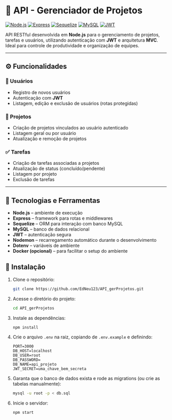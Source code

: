 # 📁 API - Gerenciador de Projetos

[![Node.js](https://img.shields.io/badge/Node.js-339933?style=flat&logo=nodedotjs&logoColor=white)](https://nodejs.org/)
[![Express](https://img.shields.io/badge/Express-000000?style=flat&logo=express&logoColor=white)](https://expressjs.com/)
[![Sequelize](https://img.shields.io/badge/Sequelize-52B0E7?style=flat&logo=sequelize&logoColor=white)](https://sequelize.org/)
[![MySQL](https://img.shields.io/badge/MySQL-00758F?style=flat&logo=mysql&logoColor=white)](https://www.mysql.com/)
[![JWT](https://img.shields.io/badge/JWT-000000?style=flat&logo=jsonwebtokens&logoColor=white)](https://jwt.io/)

API RESTful desenvolvida em **Node.js** para o gerenciamento de projetos, tarefas e usuários, utilizando autenticação com **JWT** e arquitetura **MVC**. Ideal para controle de produtividade e organização de equipes.

---

## ⚙️ Funcionalidades

### 👤 Usuários
- Registro de novos usuários
- Autenticação com **JWT**
- Listagem, edição e exclusão de usuários (rotas protegidas)

### 📁 Projetos
- Criação de projetos vinculados ao usuário autenticado
- Listagem geral ou por usuário
- Atualização e remoção de projetos

### ✅ Tarefas
- Criação de tarefas associadas a projetos
- Atualização de status (concluído/pendente)
- Listagem por projeto
- Exclusão de tarefas

---

## 🧪 Tecnologias e Ferramentas

- **Node.js** – ambiente de execução
- **Express** – framework para rotas e middlewares
- **Sequelize** – ORM para interação com banco MySQL
- **MySQL** – banco de dados relacional
- **JWT** – autenticação segura
- **Nodemon** – recarregamento automático durante o desenvolvimento
- **Dotenv** – variáveis de ambiente
- **Docker (opcional)** – para facilitar o setup do ambiente

## 🚀 Instalação

1. Clone o repositório:  
   ```bash
   git clone https://github.com/EdNeu123/API_gerProjetos.git

2. Acesse o diretório do projeto:  
   ```bash
   cd API_gerProjetos

3. Instale as dependências:  
   ```bash
   npm install

4. Crie o arquivo `.env` na raiz, copiando de `.env.example` e definindo:  
   ```env
   PORT=3000
   DB_HOST=localhost
   DB_USER=root
   DB_PASSWORD=
   DB_NAME=api_projeto
   JWT_SECRET=uma_chave_bem_secreta

5. Garanta que o banco de dados exista e rode as migrations (ou crie as tabelas manualmente):  
   ```bash
   mysql -u root -p < db.sql

6. Inicie o servidor:  
   ```bash
   npm start
